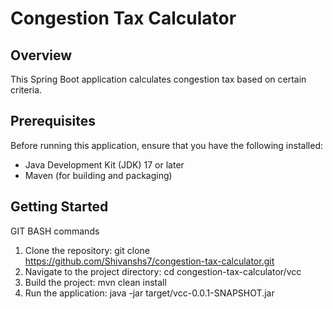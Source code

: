 # Congestion Tax Calculator

## Overview

This Spring Boot application calculates congestion tax based on certain criteria.

## Prerequisites

Before running this application, ensure that you have the following installed:

- Java Development Kit (JDK) 17 or later
- Maven (for building and packaging)

## Getting Started

GIT BASH commands

1. Clone the repository:
   git clone https://github.com/Shivanshs7/congestion-tax-calculator.git
2. Navigate to the project directory:
   cd congestion-tax-calculator/vcc
3. Build the project:
   mvn clean install
4. Run the application:
   java -jar target/vcc-0.0.1-SNAPSHOT.jar
